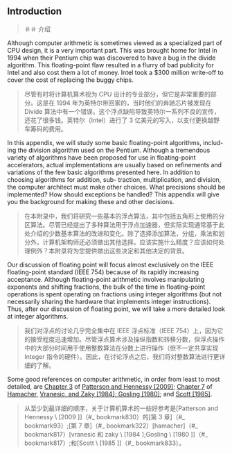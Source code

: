 ## Introduction

> ＃＃ 介绍

Although computer arithmetic is sometimes viewed as a specialized part of CPU design, it is a very important part. This was brought home for Intel in 1994 when their Pentium chip was discovered to have a bug in the divide algorithm. This floating-point flaw resulted in a flurry of bad publicity for Intel and also cost them a lot of money. Intel took a $300 million write-off to cover the cost of replacing the buggy chips.

> 尽管有时将计算机算术视为 CPU 设计的专业部分，但它是非常重要的部分。这是在 1994 年为英特尔带回家的，当时他们的奔驰芯片被发现在 Divide 算法中有一个错误。这个浮点缺陷导致英特尔一系列不良的宣传，还花了很多钱。英特尔（Intel）进行了 3 亿美元的写入，以支付更换越野车筹码的费用。

In this appendix, we will study some basic floating-point algorithms, includ- ing the division algorithm used on the Pentium. Although a tremendous variety of algorithms have been proposed for use in floating-point accelerators, actual implementations are usually based on refinements and variations of the few basic algorithms presented here. In addition to choosing algorithms for addition, sub- traction, multiplication, and division, the computer architect must make other choices. What precisions should be implemented? How should exceptions be handled? This appendix will give you the background for making these and other decisions.

> 在本附录中，我们将研究一些基本的浮点算法，其中包括五角形上使用的分区算法。尽管已经提出了多种算法用于浮点加速器，但实际实现通常基于此处介绍的少数基本算法的改进和变化。除了选择添加算法，分组，乘法和划分外，计算机架构师还必须做出其他选择。应该实施什么精度？应该如何处理例外？本附录将为您提供做出这些决定和其他决定的背景。

Our discussion of floating point will focus almost exclusively on the IEEE floating-point standard (IEEE 754) because of its rapidly increasing acceptance. Although floating-point arithmetic involves manipulating exponents and shifting fractions, the bulk of the time in floating-point operations is spent operating on fractions using integer algorithms (but not necessarily sharing the hardware that implements integer instructions). Thus, after our discussion of floating point, we will take a more detailed look at integer algorithms.

> 我们对浮点的讨论几乎完全集中在 IEEE 浮点标准（IEEE 754）上，因为它的接受程度迅速增加。尽管浮点算术涉及操纵指数和转移分数，但浮点操作中的大部分时间用于使用整数算法在分数上进行操作（但不一定共享实现 Integer 指令的硬件）。因此，在讨论浮点之后，我们将对整数算法进行更详细的了解。

Some good references on computer arithmetic, in order from least to most detailed, are [Chapter 3](#_bookmark93) of [Patterson and Hennessy \[2009\]](#_bookmark830); [Chapter 7](#_bookmark322) of [Hamacher,](#_bookmark817) [Vranesic, and Zaky \[1984\]; Gosling \[1980\]](#_bookmark817); and [Scott \[1985\]](#_bookmark833).

> 从至少到最详细的顺序，关于计算机算术的一些好参考是[Patterson and Hennessy \ [2009 \]]（#_ bookmark830）的[第 3 章]（#_ bookmark93）;[第 7 章]（#_ bookmark322）[hamacher]（#_ bookmark817）[vranesic 和 zaky \ [1984 \];Gosling \ [1980 \]]（#_ bookmark817）;和[Scott \ [1985 \]]（#_ bookmark833）。
